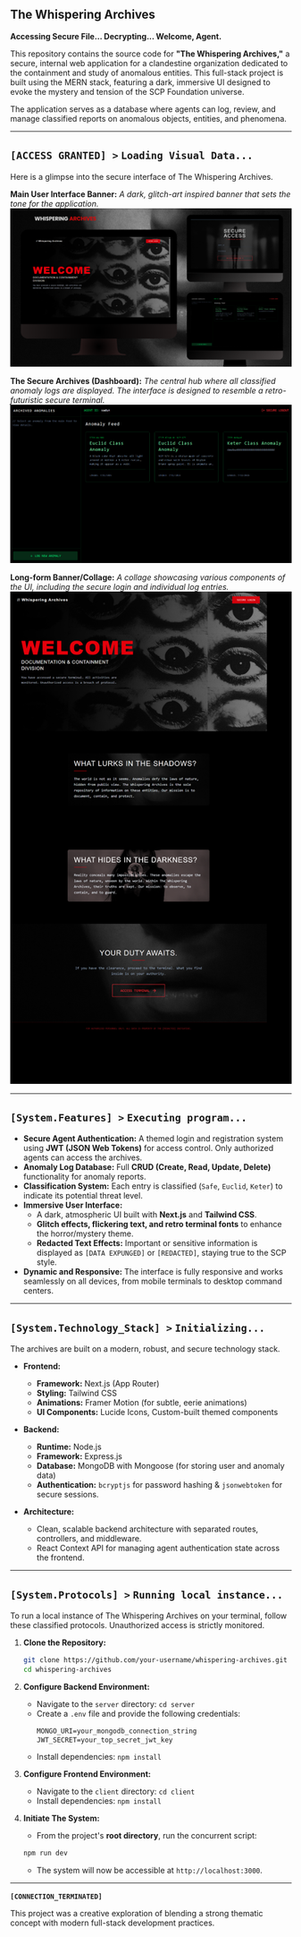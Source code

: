## The Whispering Archives

**Accessing Secure File... Decrypting... Welcome, Agent.**

This repository contains the source code for **"The Whispering Archives,"** a secure, internal web application for a clandestine organization dedicated to the containment and study of anomalous entities. This full-stack project is built using the MERN stack, featuring a dark, immersive UI designed to evoke the mystery and tension of the SCP Foundation universe.

The application serves as a database where agents can log, review, and manage classified reports on anomalous objects, entities, and phenomena.

---

## `[ACCESS GRANTED] >` `Loading Visual Data...`

Here is a glimpse into the secure interface of The Whispering Archives.

**Main User Interface Banner:**
*A dark, glitch-art inspired banner that sets the tone for the application.*
![The Whispering Archives UI Banner](https://github.com/karindragimhan49/whispering-archives/blob/cdb3ada6025fc694446bef92ce9a21423c0aa368/snap/WelCome%20(2).png)

**The Secure Archives (Dashboard):**
*The central hub where all classified anomaly logs are displayed. The interface is designed to resemble a retro-futuristic secure terminal.*
![The Whispering Archives Dashboard](https://github.com/karindragimhan49/whispering-archives/blob/cdb3ada6025fc694446bef92ce9a21423c0aa368/snap/feed.png)

**Long-form Banner/Collage:**
*A collage showcasing various components of the UI, including the secure login and individual log entries.*
![The Whispering Archives Feature Collage](https://github.com/karindragimhan49/whispering-archives/blob/cdb3ada6025fc694446bef92ce9a21423c0aa368/snap/ui.png)

---

## `[System.Features] >` `Executing program...`

*   **Secure Agent Authentication:** A themed login and registration system using **JWT (JSON Web Tokens)** for access control. Only authorized agents can access the archives.
*   **Anomaly Log Database:** Full **CRUD (Create, Read, Update, Delete)** functionality for anomaly reports.
*   **Classification System:** Each entry is classified (`Safe`, `Euclid`, `Keter`) to indicate its potential threat level.
*   **Immersive User Interface:**
    *   A dark, atmospheric UI built with **Next.js** and **Tailwind CSS**.
    *   **Glitch effects, flickering text, and retro terminal fonts** to enhance the horror/mystery theme.
    *   **Redacted Text Effects:** Important or sensitive information is displayed as `[DATA EXPUNGED]` or `[REDACTED]`, staying true to the SCP style.
*   **Dynamic and Responsive:** The interface is fully responsive and works seamlessly on all devices, from mobile terminals to desktop command centers.

---

## `[System.Technology_Stack] >` `Initializing...`

The archives are built on a modern, robust, and secure technology stack.

*   **Frontend:**
    *   **Framework:** Next.js (App Router)
    *   **Styling:** Tailwind CSS
    *   **Animations:** Framer Motion (for subtle, eerie animations)
    *   **UI Components:** Lucide Icons, Custom-built themed components

*   **Backend:**
    *   **Runtime:** Node.js
    *   **Framework:** Express.js
    *   **Database:** MongoDB with Mongoose (for storing user and anomaly data)
    *   **Authentication:** `bcryptjs` for password hashing & `jsonwebtoken` for secure sessions.

*   **Architecture:**
    *   Clean, scalable backend architecture with separated routes, controllers, and middleware.
    *   React Context API for managing agent authentication state across the frontend.

---

## `[System.Protocols] >` `Running local instance...`

To run a local instance of The Whispering Archives on your terminal, follow these classified protocols. Unauthorized access is strictly monitored.

1.  **Clone the Repository:**
    ```bash
    git clone https://github.com/your-username/whispering-archives.git
    cd whispering-archives
    ```

2.  **Configure Backend Environment:**
    *   Navigate to the `server` directory: `cd server`
    *   Create a `.env` file and provide the following credentials:
        ```
        MONGO_URI=your_mongodb_connection_string
        JWT_SECRET=your_top_secret_jwt_key
        ```
    *   Install dependencies: `npm install`

3.  **Configure Frontend Environment:**
    *   Navigate to the `client` directory: `cd client`
    *   Install dependencies: `npm install`

4.  **Initiate The System:**
    *   From the project's **root directory**, run the concurrent script:
    ```bash
    npm run dev
    ```
    *   The system will now be accessible at `http://localhost:3000`.

---

**`[CONNECTION_TERMINATED]`**

This project was a creative exploration of blending a strong thematic concept with modern full-stack development practices.
